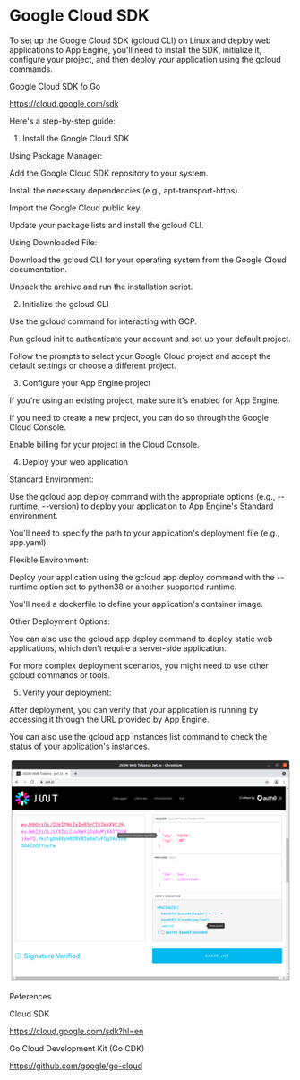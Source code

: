 # Google Cloud SDK

To set up the Google Cloud SDK (gcloud CLI) on Linux and deploy web applications to App Engine, you'll need to install the SDK, initialize it, configure your project, and then deploy your application using the gcloud commands.

Google Cloud SDK fo Go

https://cloud.google.com/sdk

Here's a step-by-step guide:

1. Install the Google Cloud SDK

Using Package Manager:

Add the Google Cloud SDK repository to your system.

Install the necessary dependencies (e.g., apt-transport-https).

Import the Google Cloud public key.

Update your package lists and install the gcloud CLI.

Using Downloaded File:

Download the gcloud CLI for your operating system from the Google Cloud documentation.

Unpack the archive and run the installation script.

2. Initialize the gcloud CLI

Use the gcloud command for interacting with GCP.

Run gcloud init to authenticate your account and set up your default project.

Follow the prompts to select your Google Cloud project and accept the default settings or choose a different project.

3. Configure your App Engine project

If you're using an existing project, make sure it's enabled for App Engine.

If you need to create a new project, you can do so through the Google Cloud Console.

Enable billing for your project in the Cloud Console. 

4. Deploy your web application

Standard Environment:

Use the gcloud app deploy command with the appropriate options (e.g., --runtime, --version) to deploy your application to App Engine's Standard environment.

You'll need to specify the path to your application's deployment file (e.g., app.yaml).

Flexible Environment:

Deploy your application using the gcloud app deploy command with the --runtime option set to python38 or another supported runtime.

You'll need a dockerfile to define your application's container image.

Other Deployment Options:

You can also use the gcloud app deploy command to deploy static web applications, which don't require a server-side application.

For more complex deployment scenarios, you might need to use other gcloud commands or tools.

5. Verify your deployment:

After deployment, you can verify that your application is running by accessing it through the URL provided by App Engine.

You can also use the gcloud app instances list command to check the status of your application's instances. 

![alt text](https://github.com/jylhakos/InternetOfThings/blob/main/JWT/JWT.png?raw=true)

References

Cloud SDK

https://cloud.google.com/sdk?hl=en

Go Cloud Development Kit (Go CDK)

https://github.com/google/go-cloud

